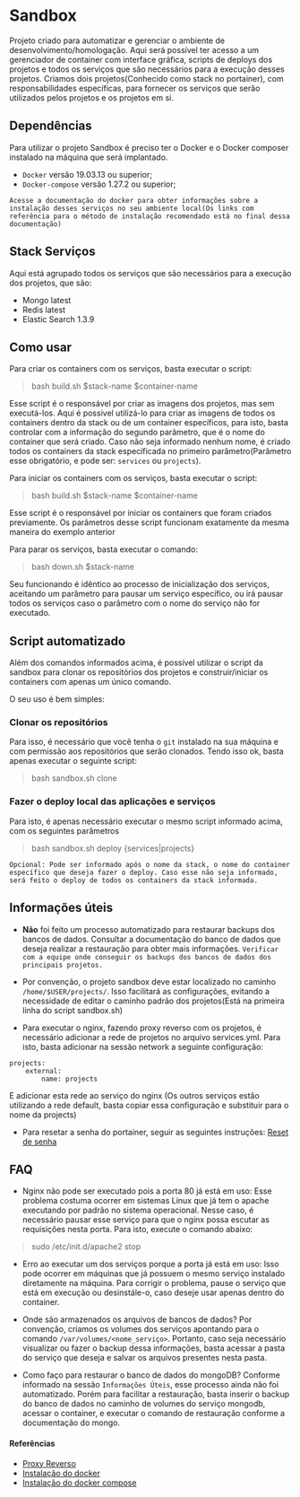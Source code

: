 # Sandbox

Projeto criado para automatizar e gerenciar o ambiente de desenvolvimento/homologação.
Aqui será possível ter acesso a um gerenciador de container com interface gráfica, scripts de deploys dos projetos e todos os serviços que são necessários para a execução desses projetos.
Criamos dois projetos(Conhecido como stack no portainer), com responsabilidades específicas, para fornecer os serviços que serão utilizados pelos projetos e os projetos em si.

## Dependências

Para utilizar o projeto Sandbox é preciso ter o Docker e o Docker composer instalado na máquina que será implantado.
- `Docker` versão 19.03.13 ou superior;
- `Docker-compose` versão 1.27.2 ou superior;

`Acesse a documentação do docker para obter informações sobre a instalação desses serviços no seu ambiente local(Os links com referência para o método de instalação recomendado está no final dessa documentação)`

## Stack Serviços

Aqui está agrupado todos os serviços que são necessários para a execução dos projetos, que são:

- Mongo latest
- Redis latest
- Elastic Search 1.3.9

## Como usar

Para criar os containers com os serviços, basta executar o script:
> bash build.sh $stack-name $container-name

Esse script é o responsável por criar as imagens dos projetos, mas sem executá-los.
Aqui é possivel utilizá-lo para criar as imagens de todos os containers dentro da stack ou de um container específicos, para isto, basta controlar com a informação do segundo parâmetro, que é o nome do container que será criado. Caso não seja informado nenhum nome, é criado todos os containers da stack específicada no primeiro parâmetro(Parâmetro esse obrigatório, e pode ser: `services` ou `projects`).

Para iniciar os containers com os serviços, basta executar o script:
> bash build.sh $stack-name $container-name

Esse script é o responsável por iniciar os containers que foram criados previamente.
Os parâmetros desse script funcionam exatamente da mesma maneira do exemplo anterior

Para parar os serviços, basta executar o comando:
> bash down.sh $stack-name

Seu funcionando é idêntico ao processo de inicialização dos serviços, aceitando um parâmetro para pausar um serviço específico, ou irá pausar todos os serviços caso o parâmetro com o nome do serviço não for executado.

## Script automatizado

Além dos comandos informados acima, é possível utilizar o script da sandbox para clonar os repositórios dos projetos e construir/iniciar os containers com apenas um único comando.

O seu uso é bem simples:

### Clonar os repositórios

Para isso, é necessário que você tenha o `git` instalado na sua máquina e com permissão aos repositórios que serão clonados.
Tendo isso ok, basta apenas executar o seguinte script:
> bash sandbox.sh clone

### Fazer o deploy local das aplicações e serviços

Para isto, é apenas necessário executar o mesmo script informado acima, com os seguintes parâmetros

> bash sandbox.sh deploy {services|projects}

`Opcional: Pode ser informado após o nome da stack, o nome do container específico que deseja fazer o deploy. Caso esse não seja informado, será feito o deploy de todos os containers da stack informada.`


## Informações úteis

- **Não** foi feito um processo automatizado para restaurar backups dos bancos de dados.
Consultar a documentação do banco de dados que deseja realizar a restauração para obter mais informações.
`Verificar com a equipe onde conseguir os backups dos bancos de dados dos principais projetos.`

- Por convenção, o projeto sandbox deve estar localizado no caminho `/home/$USER/projects/`. Isso facilitará as configurações, evitando a necessidade de editar o caminho padrão dos projetos(Está na primeira linha do script sandbox.sh)

- Para executar o nginx, fazendo proxy reverso com os projetos, é necessário adicionar a rede de projetos no arquivo services.yml.
Para isto, basta adicionar na sessão network a seguinte configuração:
```  
projects: 
    external:
        name: projects
```

E adicionar esta rede ao serviço do nginx (Os outros serviços estão utilizando a rede default, basta copiar essa configuração e substituir para o nome da projects)

- Para resetar a senha do portainer, seguir as seguintes instruções: [Reset de senha](https://omar2cloud.github.io/rasp/psswd/)

## FAQ

- Nginx não pode ser executado pois a porta 80 já está em uso: 
Esse problema costuma ocorrer em sistemas Linux que já tem o apache executando por padrão no sistema operacional. Nesse caso, é necessário pausar esse serviço para que o nginx possa escutar as requisições nesta porta. Para isto, execute o comando abaixo:
> sudo /etc/init.d/apache2 stop

- Erro ao executar um dos serviços porque a porta já está em uso:
Isso pode ocorrer em máquinas que já possuem o mesmo serviço instalado diretamente na máquina. Para corrigir o problema, pause o serviço que está em execução ou desinstále-o, caso deseje usar apenas dentro do container.

- Onde são armazenados os arquivos de bancos de dados? 
Por convenção, criamos os volumes dos serviços apontando para o comando `/var/volumes/<nome_serviço>`. Portanto, caso seja necessário visualizar ou fazer o backup dessa informações, basta acessar a pasta do serviço que deseja e salvar os arquivos presentes nesta pasta.

- Como faço para restaurar o banco de dados do mongoDB?
Conforme informado na sessão `Informações Úteis`, esse processo ainda não foi automatizado. Porém para facilitar a restauração, basta inserir o backup do banco de dados no caminho de volumes do serviço mongodb, acessar o container, e executar o comando de restauração conforme a documentação do mongo.

#### Referências

- [Proxy Reverso](./nginx/README.md)
- [Instalação do docker](https://docs.docker.com/engine/install/ubuntu/#install-using-the-convenience-script)
- [Instalação do docker compose](https://docs.docker.com/compose/install/#install-compose-on-linux-systems)